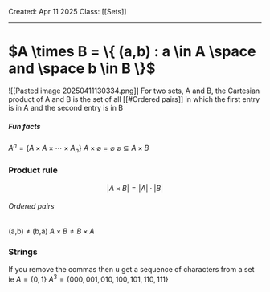 Created: Apr 11 2025
Class: [[Sets]]
- - -
# $A \times B = \{ (a,b) : a \in A \space and \space b \in B \}$

![[Pasted image 20250411130334.png]]
For two sets, A and B, the Cartesian product of A and B is the set of all [[#Ordered pairs]] in which the first entry is in A and the second entry is in B

##### Fun facts
$A^n = \{ A \times A \times \cdots \times A_n\}$
$A \times \varnothing = \varnothing$
$\varnothing \subseteq A \times B$ 

### Product rule
$$|A \times B| = |A| \cdot |B|$$
###### Ordered pairs
(a,b) $\neq$ (b,a)
$A \times B \neq B \times A$

### Strings
If you remove the commas then u get a sequence of characters from a set
ie
$A = \{0,1\}$ 
$A^3 = \{000, 001, 010, 100, 101, 110, 111 \}$
